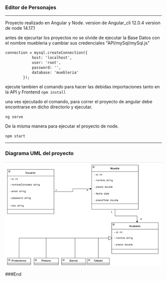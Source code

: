 ### Editor de Personajes
---
Proyecto realizado en Angular y Node.
version de Angular_cli 12.0.4
version de node 14.17.1

antes de ejecurtar los proyectos
no se olvide de ejecutar la Base Datos con el nombre muebleria y cambiar sus credenciales  "API/mySql/mySql.js"

	connection = mysql.createConnection({
                host: 'localhost',
                user: 'root',
                password: '',
                database: 'muebleria'
            });

ejecute tambien el comando  para hacer las debidas importaciones tanto en la API y Frontend
`npm install`

una ves ejecutado  el comando,  para correr el proyecto de angular debe encontrarse en dicho directorio y ejecutar.

`ng serve`

De la misma manera para ejecutar el proyecto de node.

`npm start`

---
 ### Diagrama UML del proyecto
![](img/modelo.png)

###End
